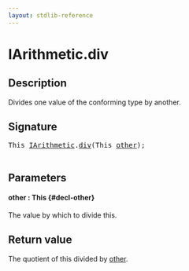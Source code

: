 ```yaml
---
layout: stdlib-reference
---
```


# IArithmetic\.div

## Description

Divides one value of the conforming type by another.



## Signature 

<pre>
<span class="code_keyword">This</span> <a href="/stdlib-reference/interfaces/iarithmetic-01/index" class="code_type">IArithmetic</a>.<a href="/stdlib-reference/interfaces/iarithmetic-01/div">div</a>(<span class="code_keyword">This</span> <a href="/stdlib-reference/interfaces/iarithmetic-01/div#decl-other" class="code_param">other</a>);

</pre>

## Parameters

#### other  : This {#decl-other}
The value by which to divide <span class='code'>this</span>.


## Return value
The quotient of <span class='code'>this</span> divided by <span class='code'><a href="/stdlib-reference/interfaces/iarithmetic-01/div#decl-other" class="code_param">other</a></span>.


